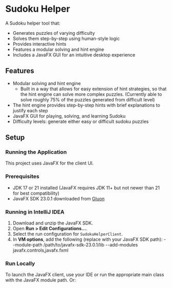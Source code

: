 # Sudoku Helper

A Sudoku helper tool that:

- Generates puzzles of varying difficulty
- Solves them step-by-step using human-style logic
- Provides interactive hints
- Features a modular solving and hint engine
- Includes a JavaFX GUI for an intuitive desktop experience

## Features

- Modular solving and hint engine 
  - Built in a way that allows for easy extension of hint strategies, so that the hint engine can solve more complex puzzles. (Currently able to solve roughly 75% of the puzzles generated from difficult level)
- The hint engine provides step-by-step hints with brief explanations to justify each step
- JavaFX GUI for playing, solving, and learning Sudoku
- Difficulty levels: generate either easy or difficult sudoku puzzles

## Setup

### Running the Application

This project uses JavaFX for the client UI.

### Prerequisites

- JDK 17 or 21 installed (JavaFX requires JDK 11+ but not newer than 21 for best compatibility)
- JavaFX SDK 23.0.1 downloaded from [Gluon](https://gluonhq.com/products/javafx/)

### Running in IntelliJ IDEA

1. Download and unzip the JavaFX SDK.
2. Open **Run > Edit Configurations...**.
3. Select the run configuration for `SudokuHelperClient`.
4. In **VM options**, add the following (replace with your JavaFX SDK path):
--module-path /path/to/javafx-sdk-23.0.1/lib --add-modules javafx.controls,javafx.fxml

### Run Locally

To launch the JavaFX client, use your IDE or run the appropriate main class with the JavaFX module path. Or: